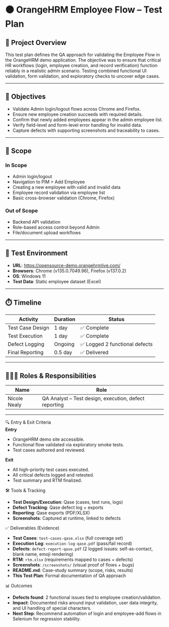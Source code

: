 # 🟠 OrangeHRM Employee Flow – Test Plan

## 📌 Project Overview

This test plan defines the QA approach for validating the Employee Flow in the OrangeHRM demo application. The objective was to ensure that critical HR workflows (login, employee creation, and record verification) function reliably in a realistic admin scenario. Testing combined functional UI validation, form validation, and exploratory checks to uncover edge cases.

---

## 🎯 Objectives

- Validate Admin login/logout flows across Chrome and Firefox.  
- Ensure new employee creation succeeds with required details.  
- Confirm that newly added employees appear in the admin employee list.  
- Verify field-level and form-level error handling for invalid data.  
- Capture defects with supporting screenshots and traceability to cases. 

---

## 🧪 Scope

### In Scope
- Admin login/logout
- Navigation to PIM > Add Employee
- Creating a new employee with valid and invalid data
- Employee record validation via employee list  
- Basic cross-browser validation (Chrome, Firefox)  


### Out of Scope
- Backend API validation  
- Role-based access control beyond Admin  
- File/document upload workflows 

---

## 🧰 Test Environment

- **URL**: https://opensource-demo.orangehrmlive.com/  
- **Browsers**: Chrome (v135.0.7049.96), Firefox (v137.0.2)  
- **OS**: Windows 11  
- **Test Data**: Static employee dataset (Excel) 

---

## ⏱️ Timeline

| Activity | Duration | Status                        |  
|----------|----------|-------------------------------|  
| Test Case Design | 1 day | ✅ Complete                    |  
| Test Execution | 1 day | ✅ Complete                    |  
| Defect Logging | Ongoing | ✅ Logged 2 functional defects |  
| Final Reporting | 0.5 day | ✅ Delivered                   |  

---

## 👩🏽‍💻 Roles & Responsibilities

| Name | Role |  
|------|------|  
| Nicole Nealy | QA Analyst – Test design, execution, defect reporting |  

---

🔍 Entry & Exit Criteria  
**Entry**  
- OrangeHRM demo site accessible.  
- Functional flow validated via exploratory smoke tests.  
- Test cases authored and reviewed.  

**Exit**  
- All high-priority test cases executed.  
- All critical defects logged and retested.  
- Test summary and RTM finalized.  

🛠️ Tools & Tracking  
- **Test Design/Execution**: Qase (cases, test runs, logs)  
- **Defect Tracking**: Qase defect log + exports  
- **Reporting**: Qase exports (PDF/XLSX)  
- **Screenshots**: Captured at runtime, linked to defects  

✅ Deliverables (Evidence)  
- **Test Cases**: `test-cases-qase.xlsx` (full coverage set)  
- **Execution Log**: `execution-log-qase.pdf` (pass/fail record)  
- **Defects**: `defect-report-qase.pdf` (2 logged issues: self-as-contact, blank name, emoji rendering)  
- **RTM**: `rtm.xlsx` (requirements mapped to cases + defects)  
- **Screenshots**: `/screenshots/` (visual proof of flows + bugs)  
- **README.md**: Case-study summary (scope, risks, results)  
- **This Test Plan**: Formal documentation of QA approach  

📊 Outcomes  
- **Defects found**: 2 functional issues tied to employee creation/validation.  
- **Impact**: Documented risks around input validation, user data integrity, and UI handling of special characters.  
- **Next Step**: Recommend automation of login and employee-add flows in Selenium for regression stability.  
